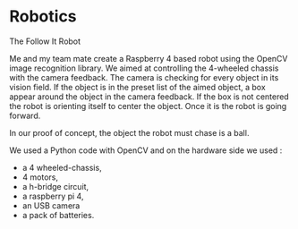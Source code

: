 # Robotics
The Follow It Robot

Me and my team mate create a Raspberry 4 based robot using the OpenCV image recognition library.
We aimed at controlling the 4-wheeled chassis with the camera feedback.
The camera is checking for every object in its vision field. If the object is in the preset list of the aimed object, a box appear around the object in the camera feedback.
If the box is not centered the robot is orienting itself to center the object. Once it is the robot is going forward.

In our proof of concept, the object the robot must chase is a ball.

We used a Python code with OpenCV and on the hardware side we used :
- a 4 wheeled-chassis, 
- 4 motors, 
- a h-bridge circuit, 
- a raspberry pi 4, 
- an USB camera 
- a pack of batteries.
